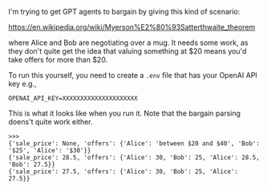 I'm trying to get GPT agents to bargain by giving this kind of scenario: 

https://en.wikipedia.org/wiki/Myerson%E2%80%93Satterthwaite_theorem

where Alice and Bob are negotiating over a mug.
It needs some work, as they don't quite get the idea that valuing something at $20 means you'd take offers for more than $20. 

To run this yourself, you need to create a `.env` file that has your OpenAI API key e.g.,

```
OPENAI_API_KEY=XXXXXXXXXXXXXXXXXXXXX
```

This is what it looks like when you run it. Note that the bargain parsing doens't quite work either. 

```
>>> 
{'sale_price': None, 'offers': {'Alice': 'between $20 and $40', 'Bob': '$25', 'Alice': '$30'}}
{'sale_price': 28.5, 'offers': {'Alice': 30, 'Bob': 25, 'Alice': 28.5, 'Bob': 27.5}}
{'sale_price': 27.5, 'offers': {'Alice': 30, 'Bob': 25, 'Alice': 27.5}}

```